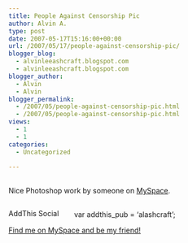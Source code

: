 ```yaml
---
title: People Against Censorship Pic
author: Alvin A.
type: post
date: 2007-05-17T15:16:00+00:00
url: /2007/05/17/people-against-censorship-pic/
blogger_blog:
  - alvinleeashcraft.blogspot.com
  - alvinleeashcraft.blogspot.com
blogger_author:
  - Alvin
  - Alvin
blogger_permalink:
  - /2007/05/people-against-censorship-pic.html
  - /2007/05/people-against-censorship-pic.html
views:
  - 1
  - 1
categories:
  - Uncategorized

---
```

[<img data-recalc-dims="1" decoding="async" style="float:left;cursor:pointer;margin:0 10px 10px 0;" src="https://i0.wp.com/bp0.blogger.com/_FWAAz8-o6DE/RkxzBfPtqDI/AAAAAAAAADY/MH_3Eu6T3Yw/s320/pacpicim2.jpg?w=660" alt="" border="0" />][1]  
Nice Photoshop work by someone on [MySpace][2].

<img decoding="async" src="///C:/DOCUME%7E1/AASHCR%7E1/LOCALS%7E1/Temp/moz-screenshot-5.jpg" alt="" /> 

<!-- AddThis Bookmark Button BEGIN -->

  
<a href="http://www.addthis.com/bookmark.php" target="_blank"><img data-recalc-dims="1" loading="lazy" decoding="async" src="https://i0.wp.com/s7.addthis.com/button1-bm.gif?resize=125%2C16" alt="AddThis Social Bookmark Button" border="0" height="16" width="125" /></a> var addthis_pub = &#8216;alashcraft&#8217;;  
<!-- AddThis Bookmark Button END -->

<div class="blogger-post-footer">
  <a href="http://www.myspace.com/alvinashcraft">Find me on MySpace and be my friend!</a></p>
</div>

 [1]: https://i0.wp.com/bp0.blogger.com/_FWAAz8-o6DE/RkxzBfPtqDI/AAAAAAAAADY/MH_3Eu6T3Yw/s1600-h/pacpicim2.jpg
 [2]: http://www.myspace.com/ryandoan